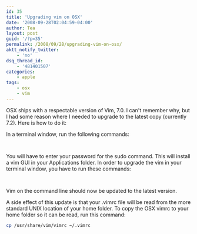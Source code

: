 ```yaml
---
id: 35
title: 'Upgrading vim on OSX'
date: '2008-09-28T02:04:59-04:00'
author: Tea
layout: post
guid: '/?p=35'
permalink: /2008/09/28/upgrading-vim-on-osx/
aktt_notify_twitter:
    - 'no'
dsq_thread_id:
    - '481401507'
categories:
    - apple
tags:
    - osx
    - vim
---
```


OSX ships with a respectable version of Vim, 7.0. I can't remember why, but I had some reason where I needed to upgrade to the latest copy (currently 7.2). Here is how to do it:

In a terminal window, run the following commands:

```bash
 
```

  
You will have to enter your password for the sudo command. This will install a vim GUI in your Applications folder. In order to upgrade the vim in your terminal window, you have to run these commands:

```bash
 
```

Vim on the command line should now be updated to the latest version.

A side effect of this update is that your .vimrc file will be read from the more standard UNIX location of your home folder. To copy the OSX vimrc to your home folder so it can be read, run this command:

```bash
cp /usr/share/vim/vimrc ~/.vimrc
```
